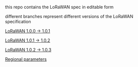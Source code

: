 this repo contains the LoRaWAN spec in editable form

different branches represent different versions of the LoRaWAN specification

[LoRaWAN 1.0.0 -> 1.0.1](https://github.com/tkiraly/spec/compare/LoRaWAN-V1.0...LoRaWAN-V1.0.1)

[LoRaWAN 1.0.1 -> 1.0.2](https://github.com/tkiraly/spec/compare/LoRaWAN-V1.0.1...LoRaWAN-V1.0.2)

[LoRaWAN 1.0.2 -> 1.0.3](https://github.com/tkiraly/spec/compare/LoRaWAN-V1.0.2...LoRaWAN-V1.0.3)

[Regional parameters](https://github.com/tkiraly/regional)